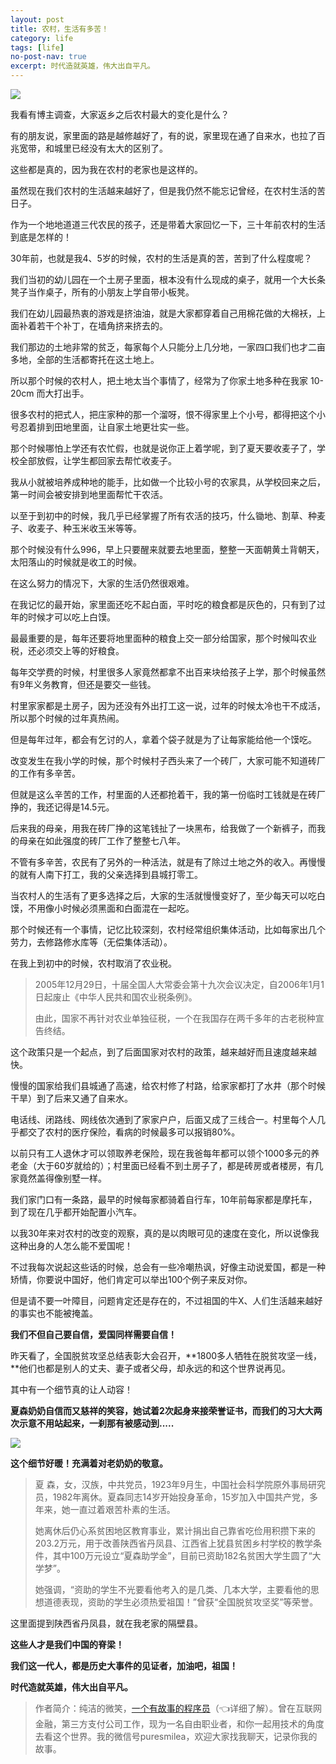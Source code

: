 ```yaml
---
layout: post
title: 农村，生活有多苦！
category: life
tags: [life]
no-post-nav: true
excerpt: 时代造就英雄，伟大出自平凡。
---
```


![](http://favorites.ren/assets/images/2021/it/nongcun/nongcun01.jpg) 

我看有博主调查，大家返乡之后农村最大的变化是什么？

有的朋友说，家里面的路是越修越好了，有的说，家里现在通了自来水，也拉了百兆宽带，和城里已经没有太大的区别了。

这些都是真的，因为我在农村的老家也是这样的。

虽然现在我们农村的生活越来越好了，但是我仍然不能忘记曾经，在农村生活的苦日子。

作为一个地地道道三代农民的孩子，还是带着大家回忆一下，三十年前农村的生活到底是怎样的！

30年前，也就是我4、5岁的时候，农村的生活是真的苦，苦到了什么程度呢？

我们当初的幼儿园在一个土房子里面，根本没有什么现成的桌子，就用一个大长条凳子当作桌子，所有的小朋友上学自带小板凳。

我们在幼儿园最热衷的游戏是挤油油，就是大家都穿着自己用棉花做的大棉袄，上面补着若干个补丁，在墙角挤来挤去的。

我们那边的土地非常的贫乏，每家每个人只能分上几分地，一家四口我们也才二亩多地，全部的生活都寄托在这土地上。

所以那个时候的农村人，把土地太当个事情了，经常为了你家土地多种在我家 10-20cm 而大打出手。

很多农村的把式人，把庄家种的那一个溜呀，恨不得家里上个小号，都得把这个小号忍着排到田地里面，让自家土地更壮实一些。

那个时候哪怕上学还有农忙假，也就是说你正上着学呢，到了夏天要收麦子了，学校全部放假，让学生都回家去帮忙收麦子。

我从小就被培养成种地的能手，比如做一个比较小号的农家具，从学校回来之后，第一时间会被安排到地里面帮忙干农活。

以至于到初中的时候，我几乎已经掌握了所有农活的技巧，什么锄地、割草、种麦子、收麦子、种玉米收玉米等等。

那个时候没有什么996，早上只要醒来就要去地里面，整整一天面朝黄土背朝天，太阳落山的时候就是收工的时候。

在这么努力的情况下，大家的生活仍然很艰难。

在我记忆的最开始，家里面还吃不起白面，平时吃的粮食都是灰色的，只有到了过年的时候才可以吃上白馍。

最最重要的是，每年还要将地里面种的粮食上交一部分给国家，那个时候叫农业税，还必须交上等的好粮食。

每年交学费的时候，村里很多人家竟然都拿不出百来块给孩子上学，那个时候虽然有9年义务教育，但还是要交一些钱。

村里家家都是土房子，因为还没有外出打工这一说，过年的时候太冷也干不成活，所以那个时候的过年真热闹。

但是每年过年，都会有乞讨的人，拿着个袋子就是为了让每家能给他一个馍吃。

改变发生在我小学的时候，那个时候村子西头来了一个砖厂，大家可能不知道砖厂的工作有多辛苦。

但就是这么辛苦的工作，村里面的人还都抢着干，我的第一份临时工钱就是在砖厂挣的，我还记得是14.5元。

后来我的母亲，用我在砖厂挣的这笔钱扯了一块黑布，给我做了一个新裤子，而我的母亲在如此强度的砖厂工作了整整七八年。

不管有多辛苦，农民有了另外的一种活法，就是有了除过土地之外的收入。再慢慢的就有人南下打工，我的父亲选择到县城打零工。

当农村人的生活有了更多选择之后，大家的生活就慢慢变好了，至少每天可以吃白馍，不用像小时候必须黑面和白面混在一起吃。

那个时候还有一个事情，记忆比较深刻，农村经常组织集体活动，比如每家出几个劳力，去修路修水库等（无偿集体活动）。

在我上到初中的时候，农村取消了农业税。

>2005年12月29日，十届全国人大常委会第十九次会议决定，自2006年1月1日起废止《中华人民共和国农业税条例》。
>
>由此，国家不再针对农业单独征税，一个在我国存在两千多年的古老税种宣告终结。

这个政策只是一个起点，到了后面国家对农村的政策，越来越好而且速度越来越快。

慢慢的国家给我们县城通了高速，给农村修了村路，给家家都打了水井（那个时候干旱）到了后来又通了自来水。

电话线、闭路线、网线依次通到了家家户户，后面又成了三线合一。村里每个人几乎都交了农村的医疗保险，看病的时候最多可以报销80%。

以前只有工人退休才可以领取养老保险，现在我爸每年都可以领个1000多元的养老金（大于60岁就给的）；村里面已经看不到土房子了，都是砖房或者楼房，有几家竟然盖得像别墅一样。

我们家门口有一条路，最早的时候每家都骑着自行车，10年前每家都是摩托车，到了现在几乎都开始配置小汽车。

以我30年来对农村的改变的观察，真的是以肉眼可见的速度在变化，所以说像我这种出身的人怎么能不爱国呢！

不过我每次说起这些话的时候，总会有一些冷嘲热讽，好像主动说爱国，都是一种矫情，你要说中国好，他们肯定可以举出100个例子来反对你。

但是请不要一叶障目，问题肯定还是存在的，不过祖国的牛X、人们生活越来越好的事实也不能被掩盖。

**我们不但自己要自信，爱国同样需要自信！**

昨天看了，全国脱贫攻坚总结表彰大会召开，**1800多人牺牲在脱贫攻坚一线，**他们也都是别人的丈夫、妻子或者父母，却永远的和这个世界说再见。

其中有一个细节真的让人动容！

**夏森奶奶自信而又慈祥的笑容，她试着2次起身来接荣誉证书，而我们的习大大两次示意不用站起来，一刹那有被感动到.....**

![](http://favorites.ren/assets/images/2021/it/nongcun/nongcun02.jpg) 

**这个细节好暖！充满着对老奶奶的敬意。**

>夏 森，女，汉族，中共党员，1923年9月生，中国社会科学院原外事局研究员，1982年离休。夏森同志14岁开始投身革命，15岁加入中国共产党，多年来，她一直过着艰苦朴素的生活。 
>
>她离休后仍心系贫困地区教育事业，累计捐出自己靠省吃俭用积攒下来的203.2万元，用于改善陕西省丹凤县、江西省上犹县贫困乡村学校的教学条件，其中100万元设立“夏森助学金”，目前已资助182名贫困大学生圆了“大学梦”。 
>
>她强调，“资助的学生不光要看他考入的是几类、几本大学，主要看他的思想道德表现，资助的学生必须热爱祖国！”曾获“全国脱贫攻坚奖”等荣誉。

这里面提到陕西省丹凤县，就在我老家的隔壁县。

**这些人才是我们中国的脊梁！**

**我们这一代人，都是历史大事件的见证者，加油吧，祖国！**

**时代造就英雄，伟大出自平凡。**

>作者简介：纯洁的微笑，[一个有故事的程序员](https://mp.weixin.qq.com/s/bPk_-DcGF_7lTDoR1pKqVg)（👈详细了解）。曾在互联网金融，第三方支付公司工作，现为一名自由职业者，和你一起用技术的角度去看这个世界。我的微信号puresmilea，欢迎大家找我聊天，记录你我的故事。